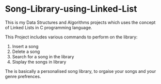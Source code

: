 # Song-Library-using-Linked-List
<p>This is my Data Structures and Algorithms projects which uses the concept of Linked Lists in C programming language.</p>
 <p>This Project includes various commands to perform on the library: 
 <ol>
   <Li>Insert a song</Li>
   <li>Delete a song</li>
   <li>Search for a song in the library</li>
   <li>Sisplay the songs in library</li>
   
 </ol></p>
 <p>The is basically a personalised song library, to orgaise your songs and your genre prefrences. </p>
